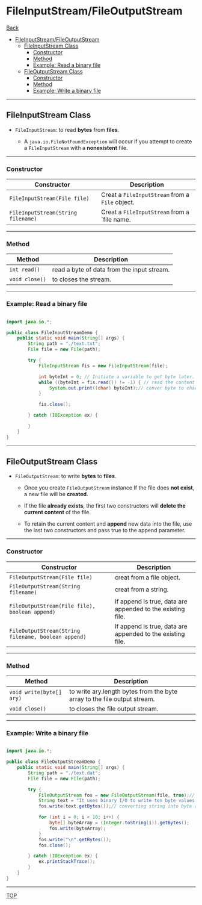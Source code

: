 # FileInputStream/FileOutputStream

[Back](./file_io.md)

- [FileInputStream/FileOutputStream](#fileinputstreamfileoutputstream)
  - [FileInputStream Class](#fileinputstream-class)
    - [Constructor](#constructor)
    - [Method](#method)
    - [Example: Read a binary file](#example-read-a-binary-file)
  - [FileOutputStream Class](#fileoutputstream-class)
    - [Constructor](#constructor-1)
    - [Method](#method-1)
    - [Example: Write a binary file](#example-write-a-binary-file)

---

## FileInputStream Class

- `FileInputStream`: to read **bytes** from **files**.

  - A `java.io.FileNotFoundException` will occur if you attempt to create a `FileInputStream` with a **nonexistent** file.

---

### Constructor

| Constructor                        | Description                                     |
| ---------------------------------- | ----------------------------------------------- |
| `FileInputStream(File file)`       | Creat a `FileInputStream` from a `File` object. |
| `FileInputStream(String filename)` | Creat a `FileInputStream` from a `file name.    |

---

### Method

| Method         | Description                                |
| -------------- | ------------------------------------------ |
| `int read()`   | read a byte of data from the input stream. |
| `void close()` | to closes the stream.                      |

---

### Example: Read a binary file

```java

import java.io.*;

public class FileInputStreamDemo {
    public static void main(String[] args) {
        String path = "./text.txt";
        File file = new File(path);

        try {
            FileInputStream fis = new FileInputStream(file);

            int byteInt = 0; // Initiate a variable to get byte later.
            while ((byteInt = fis.read()) != -1) { // read the content of a file into byte; if it is not -1, then loop
                System.out.print((char) byteInt);// conver byte to character.
            }

            fis.close();

        } catch (IOException ex) {

        }
    }
}

```

---

## FileOutputStream Class

- `FileOutputStream`: to write **bytes** to **files**.

  - Once you create `FileOutputStream` instance If the file does **not exist**, a new file will be **created**.

  - If the file **already exists**, the first two constructors will **delete the current content** of the file.

  - To retain the current content and **append** new data into the file, use the last two constructors and pass true to the append parameter.

---

### Constructor

| Constructor                                         | Description                                                |
| --------------------------------------------------- | ---------------------------------------------------------- |
| `FileOutputStream(File file)`                       | creat from a file object.                                  |
| `FileOutputStream(String filename)`                 | creat from a string.                                       |
| `FileOutputStream(File file), boolean append)`      | If append is true, data are appended to the existing file. |
| `FileOutputStream(String filename, boolean append)` | If append is true, data are appended to the existing file. |

---

### Method

| Method                   | Description                                                              |
| ------------------------ | ------------------------------------------------------------------------ |
| `void write(byte[] ary)` | to write ary.length bytes from the byte array to the file output stream. |
| `void close()`           | to closes the file output stream.                                        |

---

### Example: Write a binary file

```java

import java.io.*;

public class FileOutputStreamDemo {
    public static void main(String[] args) {
        String path = "./text.dat";
        File file = new File(path);

        try {
            FileOutputStream fos = new FileOutputStream(file, true);// append content to the existing file.
            String text = "It uses binary I/O to write ten byte values from 10 to 1 to a file \n";
            fos.write(text.getBytes());// converting string into byte array

            for (int i = 0; i < 10; i++) {
                byte[] byteArray = (Integer.toString(i)).getBytes();
                fos.write(byteArray);
            }
            fos.write("\n".getBytes());
            fos.close();

        } catch (IOException ex) {
            ex.printStackTrace();
        }
    }
}

```

---

[TOP](#fileinputstreamfileoutputstream)
